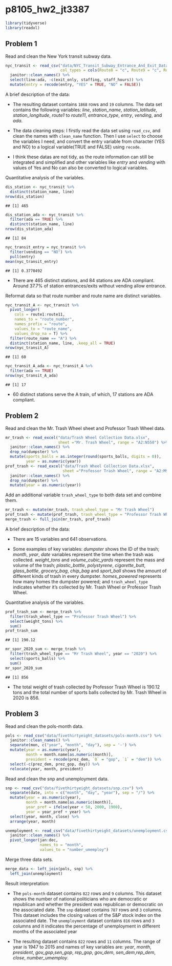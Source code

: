 p8105_hw2_jt3387
================

``` r
library(tidyverse)
library(readxl)
```

## Problem 1

Read and clean the New York transit subway data.

``` r
nyc_transit <- read_csv("data/NYC_Transit_Subway_Entrance_And_Exit_Data.csv",
                        col_types = cols(Route8 = "c", Route9 = "c", Route10 = "c", Route11 = "c")) %>% 
  janitor::clean_names() %>% 
  select(line:ada, -c(exit_only, staffing, staff_hours)) %>% 
  mutate(entry = recode(entry, "YES" = TRUE, "NO" = FALSE))
```

A brief description of the data:

-   The resulting dataset contains `1868` rows and `19` columns. The
    data set contains the following variables: *line*, *station_name*,
    *station_latitude*, *station_longitude*, *route1* to *route11*,
    *entrance_type*, *entry*, *vending*, and *ada*.

-   The data cleaning steps: I firstly read the data set using
    `read_csv`, and clean the names with `clean_name` function. Then I
    use `select` to choose the variables I need, and convert the entry
    variable from character (YES and NO) to a logical variable(TRUE and
    FALSE) using `recode`.

-   I think these datas are not tidy, as the route information can still
    be integrated and simplified and other variables like *entry* and
    *vending* with values of Yes and No can also be converted to logical
    variables.

Quantitative analysis of the variables.

``` r
dis_station <- nyc_transit %>% 
  distinct(station_name, line)
nrow(dis_station)
```

    ## [1] 465

``` r
dis_station_ada <- nyc_transit %>%
  filter(ada == TRUE) %>% 
  distinct(station_name, line)
nrow(dis_station_ada)
```

    ## [1] 84

``` r
nyc_transit_entry = nyc_transit %>% 
  filter(vending == "NO") %>% 
  pull(entry)
mean(nyc_transit_entry)
```

    ## [1] 0.3770492

-   There are 465 distinct stations, and 84 stations are ADA compliant.
    Around 37.7% of station entrances/exits without vending allow
    entrance.

Reformat data so that route number and route name are distinct
variables.

``` r
nyc_transit_A <- nyc_transit %>% 
  pivot_longer(
    cols = route1:route11, 
    names_to = "route_number",
    names_prefix = "route",
    values_to = "route_name",
    values_drop_na = T) %>% 
  filter(route_name == "A") %>% 
  distinct(station_name, line, .keep_all = TRUE)
nrow(nyc_transit_A)
```

    ## [1] 60

``` r
nyc_transit_A_ada <- nyc_transit_A %>% 
  filter(ada == TRUE)
nrow(nyc_transit_A_ada)
```

    ## [1] 17

-   60 distinct stations serve the A train, of which, 17 stations are
    ADA compliant.

## Problem 2

Read and clean the Mr. Trash Wheel sheet and Professor Trash Wheel data.

``` r
mr_trash <- read_excel("data/Trash Wheel Collection Data.xlsx", 
                       sheet ="Mr. Trash Wheel", range = "A2:N550") %>%
  janitor::clean_names() %>% 
  drop_na(dumpster) %>% 
  mutate(sports_balls = as.integer(round(sports_balls, digits = 0)),
         year = as.numeric(year)) 
prof_trash <- read_excel("data/Trash Wheel Collection Data.xlsx", 
                         sheet ="Professor Trash Wheel", range = "A2:M97") %>%
  janitor::clean_names() %>% 
  drop_na(dumpster) %>% 
  mutate(year = as.numeric(year)) 
```

Add an additional variable `trash_wheel_type` to both data set and
combine them.

``` r
mr_trash <- mutate(mr_trash, trash_wheel_type = "Mr Trash Wheel")
prof_trash <- mutate(prof_trash, trash_wheel_type = "Professor Trash Wheel")
merge_trash <- full_join(mr_trash, prof_trash)
```

A brief description of the data:

-   There are 15 variables and 641 observations.

-   Some examples of key variables: *dumpster* shows the ID of the
    trash; *month*, *year*, *date* variables represent the time when the
    trash was collected. *weight_tons* and *volume_cubic_yards*
    represent the mass and volume of the trash; *plastic_bottle*,
    *polystyrene*, *cigarette_butt*, *glass_bottle*, *grocery_bag*,
    *chip_bag* and *sport_ball* shows the amount of different kinds of
    trash in every dumpster. *homes_powered* represents how many homes
    the dumpster powered; and `trash_wheel_type` indicates whether it’s
    collected by Mr. Trash Wheel or Professor Trash Wheel.

Quantitative analysis of the variables.

``` r
prof_trash_sum <- merge_trash %>% 
  filter(trash_wheel_type == "Professor Trash Wheel") %>% 
  select(weight_tons) %>% 
  sum()
prof_trash_sum
```

    ## [1] 190.12

``` r
mr_spor_2020_sum <- merge_trash %>% 
  filter(trash_wheel_type == "Mr Trash Wheel", year == "2020") %>% 
  select(sports_balls) %>% 
  sum()
mr_spor_2020_sum
```

    ## [1] 856

-   The total weight of trash collected by Professor Trash Wheel is
    190.12 tons and the total number of sports balls collected by
    Mr. Trash Wheel in 2020 is 856.

## Problem 3

Read and clean the pols-month data.

``` r
pols <- read_csv("data/fivethirtyeight_datasets/pols-month.csv") %>% 
  janitor::clean_names() %>% 
  separate(mon, c("year", "month", "day"), sep = '-') %>% 
  mutate(year = as.numeric(year),
         month = month.name[as.numeric(month)], 
         president = recode(prez_dem, `0` = "gop", `1` = "dem")) %>% 
  select(-c(prez_dem, prez_gop, day)) %>% 
  relocate(year, month, president)
```

Read and clean the snp and unemployment data.

``` r
snp <- read_csv("data/fivethirtyeight_datasets/snp.csv") %>% 
  separate(date, into = c("month", "day", "year"), sep = "/") %>% 
  mutate(year = as.numeric(year),
         month = month.name[as.numeric(month)],
         year_pref = ifelse(year < 50, 2000, 1900), 
         year = year_pref + year) %>% 
  select(year, month, close) %>% 
  arrange(year, month)

unemployment <- read_csv("data/fivethirtyeight_datasets/unemployment.csv") %>%
  janitor::clean_names() %>% 
  pivot_longer(jan:dec,
               names_to = "month",
               values_to = "number_umemploy")
```

Merge three data sets.

``` r
merge_data <- left_join(pols, snp) %>% 
  left_join(unemployment) 
```

Result interpretation:

-   The `pols-month` dataset contains `822` rows and `9` columns. This
    dataset shows the number of national politicians who are democratic
    or republican and whether the president was republican or democratic
    on the associated date. The `snp` dataset contains `787` rows and
    `3` columns. This dataset includes the closing values of the S&P
    stock index on the associated date. The `unemployment` dataset
    contains `816` rows and `3` columns and it indicates the percentage
    of unemployment in different months of the associated year

-   The resulting dataset contains `822` rows and `11` columns. The
    range of year is 1947 to 2015 and names of key variables are:
    *year*, *month*, *president*, *gov_gop*,*sen_gop*, *rep_gop*,
    *gov_dem*, *sen_dem*,*rep_dem*, *close*, *number_umemploy*.
